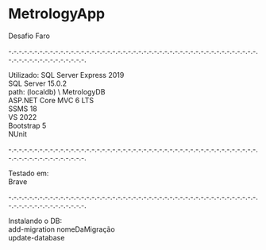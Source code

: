 # MetrologyApp
Desafio Faro

-.-.-.-.-.-.-.-.-.-.-.-.-.-.-.-.-.-.-.-.-.-.-.-.-.-.-.-.-.-.-.-.-.-.-.-.-.-.-.-.-.-.-.-.-.-.-.-.-.-.-.-.-.-.-.-.-.-.-.-.-.-.-.

Utilizado:
SQL Server Express 2019 <br />
SQL Server 15.0.2 <br />
path: (localdb) \ MetrologyDB <br />
ASP.NET Core MVC 6 LTS <br />
SSMS 18 <br />
VS 2022 <br />
Bootstrap 5 <br />
NUnit <br />

-.-.-.-.-.-.-.-.-.-.-.-.-.-.-.-.-.-.-.-.-.-.-.-.-.-.-.-.-.-.-.-.-.-.-.-.-.-.-.-.-.-.-.-.-.-.-.-.-.-.-.-.-.-.-.-.-.-.-.-.-.-.-.

Testado em: <br />
Brave

-.-.-.-.-.-.-.-.-.-.-.-.-.-.-.-.-.-.-.-.-.-.-.-.-.-.-.-.-.-.-.-.-.-.-.-.-.-.-.-.-.-.-.-.-.-.-.-.-.-.-.-.-.-.-.-.-.-.-.-.-.-.-.

Instalando o DB: <br />
add-migration nomeDaMigração <br />
update-database <br />
